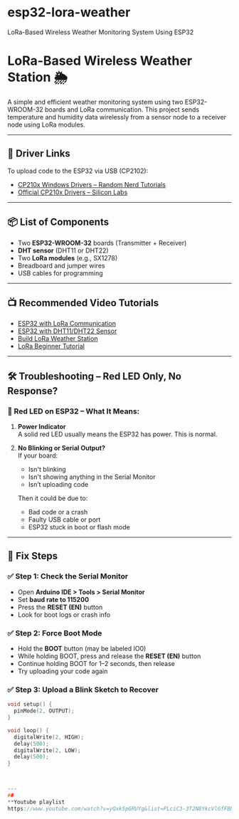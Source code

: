 # esp32-lora-weather
LoRa-Based Wireless Weather Monitoring System Using ESP32

# LoRa-Based Wireless Weather Station 🌦️

A simple and efficient weather monitoring system using two ESP32-WROOM-32 boards and LoRa communication. This project sends temperature and humidity data wirelessly from a sensor node to a receiver node using LoRa modules.

---

## 🔌 Driver Links

To upload code to the ESP32 via USB (CP2102):

- [CP210x Windows Drivers – Random Nerd Tutorials](https://randomnerdtutorials.com/installing-the-esp32-board-in-arduino-ide-windows-instructions/)
- [Official CP210x Drivers – Silicon Labs](https://www.silabs.com/software-and-tools/usb-to-uart-bridge-vcp-drivers)

---

## 📦 List of Components

- Two **ESP32-WROOM-32** boards (Transmitter + Receiver)
- **DHT sensor** (DHT11 or DHT22)
- Two **LoRa modules** (e.g., SX1278)
- Breadboard and jumper wires
- USB cables for programming

---

## 📺 Recommended Video Tutorials

- [ESP32 with LoRa Communication](https://www.youtube.com/watch?v=fOK3zN7rK6k)
- [ESP32 with DHT11/DHT22 Sensor](https://www.youtube.com/watch?v=PBK5lEc7LMc)
- [Build LoRa Weather Station](https://www.youtube.com/watch?v=qxFJyHRV2PI)
- [LoRa Beginner Tutorial](https://www.youtube.com/watch?v=x0cWiG1bW0Y)

---

## 🛠️ Troubleshooting – Red LED Only, No Response?

### 🔴 Red LED on ESP32 – What It Means:

1. **Power Indicator**  
   A solid red LED usually means the ESP32 has power. This is normal.

2. **No Blinking or Serial Output?**  
   If your board:
   - Isn't blinking
   - Isn't showing anything in the Serial Monitor
   - Isn’t uploading code  

   Then it could be due to:
   - Bad code or a crash
   - Faulty USB cable or port
   - ESP32 stuck in boot or flash mode

---

## 🔧 Fix Steps

### ✅ Step 1: Check the Serial Monitor
- Open **Arduino IDE > Tools > Serial Monitor**
- Set **baud rate to 115200**
- Press the **RESET (EN)** button
- Look for boot logs or crash info

### ✅ Step 2: Force Boot Mode
- Hold the **BOOT** button (may be labeled IO0)
- While holding BOOT, press and release the **RESET (EN)** button
- Continue holding BOOT for 1–2 seconds, then release
- Try uploading your code again

### ✅ Step 3: Upload a Blink Sketch to Recover
```cpp
void setup() {
  pinMode(2, OUTPUT);
}

void loop() {
  digitalWrite(2, HIGH);
  delay(500);
  digitalWrite(2, LOW);
  delay(500);
}



---
##
**Youtube playlist
https://www.youtube.com/watch?v=yQxk5pGRUYg&list=PLciC3-3T2N8YkcVlGfFBNGvLlwemC4nzt
